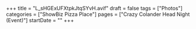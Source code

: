 +++
title = "L_sHGExUFXtpkJtqSYvH.avif"
draft = false
tags = ["Photos"]
categories = ["ShowBiz Pizza Place"]
pages = ["Crazy Colander Head Night (Event)"]
startDate = ""
+++
